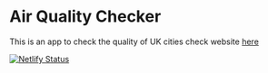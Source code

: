 # Air Quality Checker
This is an app to check the quality of UK cities
check website <a href="https://check-air.netlify.app/">here</a>

[![Netlify Status](https://api.netlify.com/api/v1/badges/dc8988f8-84c0-4210-8cf6-e6686fcbfc5e/deploy-status)](https://app.netlify.com/sites/check-air/deploys)
